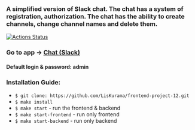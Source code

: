### A simplified version of Slack chat. The chat has a system of registration, authorization. The chat has the ability to create channels, change channel names and delete them.

[![Actions Status](https://github.com/LisKurama/frontend-project-12/actions/workflows/hexlet-check.yml/badge.svg)](https://github.com/LisKurama/frontend-project-12/actions)

### Go to app -> [Chat (Slack)](https://hexlet-chat-m0np.onrender.com)
#### Default login & password: admin

### Installation Guide:

* ```$ git clone: https://github.com/LisKurama/frontend-project-12.git```
* ```$ make install```
* ```$ make start``` - run the frontend & backend
* ```$ make start-frontend``` - run only frontend
* ```$ make start-backend``` - run only backend